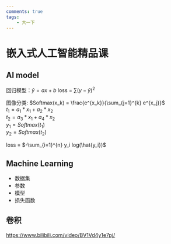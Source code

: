 ```yaml
---
comments: true
tags: 
    - 大一下
---
```


# 嵌入式人工智能精品课

## AI model
回归模型：$\hat{y} = ax + b$
loss = $\sum (y - \hat{y})^2$

图像分类: $Softmax(x_k) = \frac{e^{x_k}}{\sum_{j=1}^{k} e^{x_j}}$  
$t_1 = a_1 * x_1 + a_2 * x_2$  
$t_2 = a_3 * x_1 + a_4 * x_2$  
$y_1 = Softmax(t_1)$  
$y_2 = Softmax(t_2)$

loss = $-\sum_{i=1}^{n} y_i log(\hat{y_i})$

## Machine Learning
- 数据集
- 参数
- 模型
- 损失函数

## 卷积
<https://www.bilibili.com/video/BV1Vd4y1e7pj/>